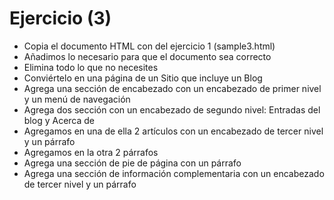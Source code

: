 # Ejercicio (3)

- Copia el documento HTML con del ejercicio 1 (sample3.html)
- Añadimos lo necesario para que el documento sea correcto
- Elimina todo lo que no necesites
- Conviértelo en una página de un Sitio que incluye un Blog
- Agrega una sección de encabezado con un encabezado de primer nivel y un menú de navegación
- Agrega dos sección con un encabezado de segundo nivel: Entradas del blog y Acerca de
- Agregamos en una de ella 2 artículos con un encabezado de tercer nivel y un párrafo
- Agregamos en la otra 2 párrafos
- Agrega una sección de pie de página con un párrafo
- Agrega una sección de información complementaria con un encabezado de tercer nivel y un párrafo
